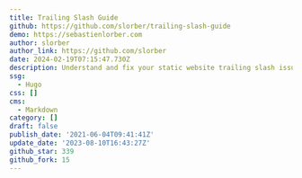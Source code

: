```yaml
---
title: Trailing Slash Guide
github: https://github.com/slorber/trailing-slash-guide
demo: https://sebastienlorber.com
author: slorber
author_link: https://github.com/slorber
date: 2024-02-19T07:15:47.730Z
description: Understand and fix your static website trailing slash issues!
ssg:
  - Hugo
css: []
cms:
  - Markdown
category: []
draft: false
publish_date: '2021-06-04T09:41:41Z'
update_date: '2023-08-10T16:43:27Z'
github_star: 339
github_fork: 15
---
```

